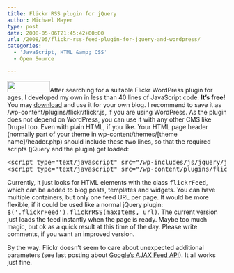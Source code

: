 ```yaml
---
title: Flickr RSS plugin for jQuery
author: Michael Mayer
type: post
date: 2008-05-06T21:45:42+00:00
url: /2008/05/flickr-rss-feed-plugin-for-jquery-and-wordpress/
categories:
  - 'JavaScript, HTML &amp; CSS'
  - Open Source

---
```

<img src="https://blog.liquidbytes.net/wp-content/uploads/2008/05/flickr_logo_gammav3531414.gif" alt="" title="Flickr Logo" width="98" height="26" class="alignright size-full wp-image-785" />After searching for a suitable Flickr WordPress plugin for ages, I developed my own in less than 40 lines of JavaScript code. **It&#8217;s free!** You may [download][1] and use it for your own blog. I recommend to save it as /wp-content/plugins/flickr/flickr.js, if you are using WordPress. As the plugin does not depend on WordPress, you can use it with any other CMS like Drupal too. Even with plain HTML, if you like. Your HTML page header (normally part of your theme in wp-content/themes/[theme name]/header.php) should include these two lines, so that the required scripts (jQuery and the plugin) get loaded:

<pre>&lt;script type="text/javascript" src="/wp-includes/js/jquery/jquery.js?ver=1.2.3"&gt;&lt;/script&gt;
&lt;script type="text/javascript" src="/wp-content/plugins/flickr/flickr.js"&gt;&lt;/script&gt;</pre>

Currently, it just looks for HTML elements with the class <tt>flickrFeed</tt>, which can be added to blog posts, templates and widgets. You can have multiple containers, but only one feed URL per page. It would be more flexible, if it could be used like a normal jQuery plugin: <tt>$('.flickrFeed').flickrRSS(maxItems, url)</tt>. The current version just loads the feed instantly when the page is ready. Maybe too much magic, but ok as a quick result at this time of the day. Please write comments, if you want an improved version.

By the way: Flickr doesn&#8217;t seem to care about unexpected additional parameters (see last posting about [Google’s AJAX Feed API][2]). It all works just fine.

<div class="flickrFeed" maxItems="4" href="http://api.flickr.com/services/feeds/photos_public.gne?id=12602671@N04&#038;lang=en-us&#038;format=json">
</div>

 [1]: https://blog.liquidbytes.net/wp-content/plugins/flickr/flickr.js
 [2]: https://blog.liquidbytes.net/2008/05/using-gdata-with-jquery/
